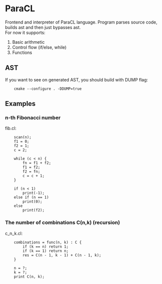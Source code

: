 # ParaCL
Frontend and interpreter of ParaCL language. Program parses source code, builds ast and then just bypasses ast.<br />
For now it supports:
1. Basic arithmetic
2. Control flow (if/else, while)
3. Functions

## AST
If you want to see on generated AST, you should build with DUMP flag:

        cmake --configure . -DDUMP=true
    

## Examples
### n-th Fibonacci number
fib.cl:

        scan(n);
        f1 = 0;
        f2 = 1;
        c = 2;

        while (c < n) {
            fn = f1 + f2;
            f1 = f2;
            f2 = fn;
            c = c + 1;
        }

        if (n < 1)
            print(-1);
        else if (n == 1)
            print(0);
        else
            print(f2);


### The number of combinations C(n,k) (recursion)
c_n_k.cl:

        combinations = func(n, k) : C {
            if (k == n) return 1;
            if (k == 1) return n;
            res = C(n - 1, k - 1) + C(n - 1, k);
        }

        n = ?;
        k = ?;
        print C(n, k);

